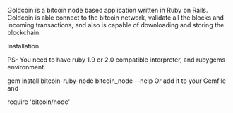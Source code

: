 Goldcoin is a bitcoin node based application written in Ruby on Rails. Goldcoin is able connect to the bitcoin network, validate all the blocks and incoming transactions, and also is capable of downloading and storing the blockchain.


Installation

PS- You need to have ruby 1.9 or 2.0 compatible interpreter, and rubygems environment.

gem install bitcoin-ruby-node
bitcoin_node --help
Or add it to your Gemfile and

require 'bitcoin/node'
